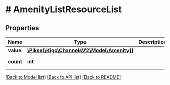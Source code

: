 # # AmenityListResourceList

## Properties

Name | Type | Description | Notes
------------ | ------------- | ------------- | -------------
**value** | [**\Piksel\Kigo\ChannelsV2\Model\Amenity[]**](Amenity.md) |  | [optional]
**count** | **int** |  | [optional] [readonly]

[[Back to Model list]](../../README.md#models) [[Back to API list]](../../README.md#endpoints) [[Back to README]](../../README.md)
